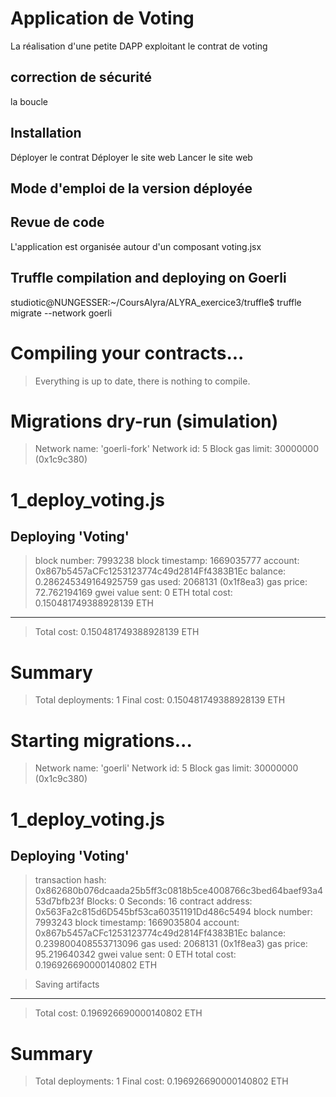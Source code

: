 # Application de Voting
La réalisation d'une petite DAPP exploitant le contrat de voting 

## correction de sécurité
la boucle 

## Installation
Déployer le contrat
Déployer le site web
Lancer le site web 


## Mode d'emploi de la version déployée


## Revue de code
L'application est organisée autour d'un composant voting.jsx




## Truffle compilation and deploying on Goerli

studiotic@NUNGESSER:~/CoursAlyra/ALYRA_exercice3/truffle$ truffle migrate --network goerli

Compiling your contracts...
===========================
> Everything is up to date, there is nothing to compile.


Migrations dry-run (simulation)
===============================
> Network name:    'goerli-fork'
> Network id:      5
> Block gas limit: 30000000 (0x1c9c380)


1_deploy_voting.js
==================

   Deploying 'Voting'
   ------------------
   > block number:        7993238
   > block timestamp:     1669035777
   > account:             0x867b5457aCFc1253123774c49d2814Ff4383B1Ec
   > balance:             0.286245349164925759
   > gas used:            2068131 (0x1f8ea3)
   > gas price:           72.762194169 gwei
   > value sent:          0 ETH
   > total cost:          0.150481749388928139 ETH

   -------------------------------------
   > Total cost:     0.150481749388928139 ETH

Summary
=======
> Total deployments:   1
> Final cost:          0.150481749388928139 ETH




Starting migrations...
======================
> Network name:    'goerli'
> Network id:      5
> Block gas limit: 30000000 (0x1c9c380)


1_deploy_voting.js
==================

   Deploying 'Voting'
   ------------------
   > transaction hash:    0x862680b076dcaada25b5ff3c0818b5ce4008766c3bed64baef93a453d7bfb23f
   > Blocks: 0            Seconds: 16
   > contract address:    0x563Fa2c815d6D545bf53ca60351191Dd486c5494
   > block number:        7993243
   > block timestamp:     1669035804
   > account:             0x867b5457aCFc1253123774c49d2814Ff4383B1Ec
   > balance:             0.239800408553713096
   > gas used:            2068131 (0x1f8ea3)
   > gas price:           95.219640342 gwei
   > value sent:          0 ETH
   > total cost:          0.196926690000140802 ETH

   > Saving artifacts
   -------------------------------------
   > Total cost:     0.196926690000140802 ETH

Summary
=======
> Total deployments:   1
> Final cost:          0.196926690000140802 ETH
